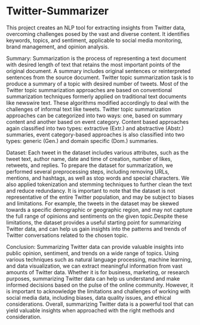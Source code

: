 # Twitter-Summarizer
This project creates an NLP tool for extracting insights from Twitter data, overcoming challenges posed by the vast and diverse content. It identifies keywords, topics, and sentiment, applicable to social media monitoring, brand management, and opinion analysis.

Summary:
Summarization is the process of representing a text document with desired length of text that
retains the most important points of the original document. A summary includes original
sentences or reinterpreted sentences from the source document. Twitter topic summarization
task is to produce a summary of a topic with desired number of tweets.
Most of the Twitter topic summarization approaches are based on conventional summarization
techniques formerly applied on traditional text documents like newswire text. These algorithms
modified accordingly to deal with the challenges of informal text like tweets. Twitter topic
summarization approaches can be categorized into two ways: one, based on summary content
and another based on event category. Content based approaches again classified into two types:
extractive (Extr.) and abstractive (Abstr.) summaries, event category-based approaches is also
classified into two types: generic (Gen.) and domain specific (Dom.) summaries.


Dataset:
Each tweet in the dataset includes various attributes, such as the tweet text, author name,
date and time of creation, number of likes, retweets, and replies.
To prepare the dataset for summarization, we performed several preprocessing steps,
including removing URLs, mentions, and hashtags, as well as stop words and special
characters. We also applied tokenization and stemming techniques to further clean the
text and reduce redundancy. It is important to note that the dataset is not representative
of the entire Twitter population, and may be subject to biases and limitations. For
example, the tweets in the dataset may be skewed towards a specific demographic or
geographic region, and may not capture the full range of opinions and sentiments on the
given topic.Despite these limitations, the dataset provides a useful starting point for
summarizing Twitter data, and can help us gain insights into the patterns and trends of
Twitter conversations related to the chosen topic.

Conclusion:
Summarizing Twitter data can provide valuable insights into public opinion, sentiment, and trends on a
wide range of topics. Using various techniques such as natural language processing, machine learning, and
data visualization, we can extract meaningful information from vast amounts of Twitter data. Whether it is
for business, marketing, or research purposes, summarizing Twitter data can help us understand and make
informed decisions based on the pulse of the online community. However, it is important to acknowledge
the limitations and challenges of working with social media data, including biases, data quality issues, and
ethical considerations. Overall, summarizing Twitter data is a powerful tool that can yield valuable insights
when approached with the right methods and consideration.
